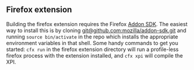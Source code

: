 Firefox extension
---

Building the firefox extension requires the Firefox [Addon SDK](https://developer.mozilla.org/en-US/Add-ons/SDK/Tutorials/Installation).
The easiest way to install this is by cloning [git@github.com:mozilla/addon-sdk.git](https://github.com/mozilla/addon-sdk)
and running `source bin/activate` in the repo which installs the appropriate environment variables in that shell.
Some handy commands to get you started: `cfx run` in the firefox extension directory will run a profile-less firefox
process with the extension installed, and `cfx xpi` will compile the XPI.
